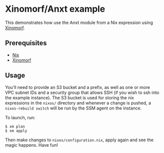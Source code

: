# Xinomorf/Anxt example

This demonstrates how use the Anxt module from a Nix expression using [Xinomorf](https://github.com/kreisys/xinomorf).

## Prerequisites

- [Nix](https://nixos.org)
- [Xinomorf](https://github.com/kreisys/xinomorf)

## Usage

You'll need to provide an S3 bucket and a prefix, as well as one or more VPC subnet IDs and a security group that allows SSH (if you wish to ssh into the example instance).
The S3 bucket is used for storing the nix expressions in the `nixos/` directory and whenever a change is pushed, a `nixos-rebuild switch` will be run by the SSM agent on the instance.

To launch, run:

```
$ xm plan
$ xm apply
```

Then make changes to `nixos/configuration.nix`, apply again and see the magic happens. Have fun!
